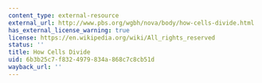 ```yaml
---
content_type: external-resource
external_url: http://www.pbs.org/wgbh/nova/body/how-cells-divide.html
has_external_license_warning: true
license: https://en.wikipedia.org/wiki/All_rights_reserved
status: ''
title: How Cells Divide
uid: 6b3b25c7-f832-4979-834a-868c7c8cb51d
wayback_url: ''
---
```

